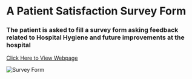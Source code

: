 # A Patient Satisfaction Survey Form

### The patient is asked to fill a survey form asking feedback related to Hospital Hygiene and future improvements at the hospital

[Click Here to View Webpage](https://survey-form-9e8679.netlify.app)

![Survey Form](https://i.postimg.cc/c42rjHKg/Survey-form.png)
